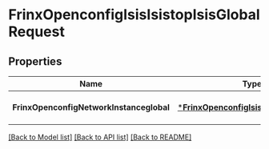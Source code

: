 # FrinxOpenconfigIsisIsistopIsisGlobalRequest

## Properties
Name | Type | Description | Notes
------------ | ------------- | ------------- | -------------
**FrinxOpenconfigNetworkInstanceglobal** | [***FrinxOpenconfigIsisIsistopIsisGlobal**](frinx.openconfig.isis.isistop.isis.Global.md) |  | [optional] [default to null]

[[Back to Model list]](../README.md#documentation-for-models) [[Back to API list]](../README.md#documentation-for-api-endpoints) [[Back to README]](../README.md)


